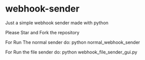 # webhook-sender
Just a simple webhook sender made with python

Please Star and Fork the repository

For Run The normal sender do:
python normal_webhook_sender

For Run the file sender do:
python webhook_file_sender_gui.py
